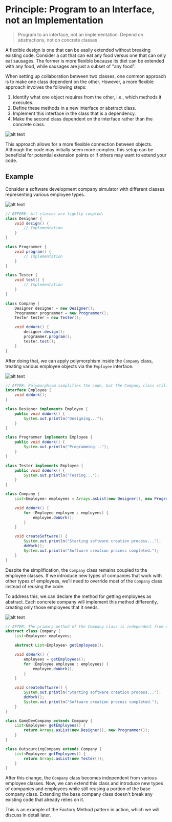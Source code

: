 # Principle: Program to an Interface, not an Implementation

> Program to an interface, not an implementation. Depend
on abstractions, not on concrete classes

A flexible design is one that can be easily extended without breaking existing code. Consider a cat that can eat any food versus one that can only eat sausages. The former is more flexible because its diet can be extended with any food, while sausages are just a subset of "any food".

When setting up collaboration between two classes, one common approach is to make one class dependent on the other. However, a more flexible approach involves the following steps:

1. Identify what one object requires from the other, i.e., which methods it executes.
2. Define these methods in a new interface or abstract class.
3. Implement this interface in the class that is a dependency.
4. Make the second class dependent on the interface rather than the concrete class.

![alt text](image.png)

This approach allows for a more flexible connection between objects. Although the code may initially seem more complex, this setup can be beneficial for potential extension points or if others may want to extend your code.

## Example

Consider a software development company simulator with different classes representing various employee types.

![alt text](image-1.png)

```java
// BEFORE: All classes are tightly coupled.
class Designer {
    void design() {
        // Implementation
    }
}

class Programmer {
    void program() {
        // Implementation
    }
}

class Tester {
    void test() {
        // Implementation
    }
}

class Company {
    Designer designer = new Designer();
    Programmer programmer = new Programmer();
    Tester tester = new Tester();

    void doWork() {
        designer.design();
        programmer.program();
        tester.test();
    }
}
```

After doing that, we can apply polymorphism inside the
`Company` class, treating various employee objects via the
`Employee` interface.

![alt text](image-2.png)

```java
// AFTER: Polymorphism simplifies the code, but the Company class still depends on concrete employee classes.
interface Employee {
    void doWork();
}

class Designer implements Employee {
    public void doWork() {
        System.out.println("Designing...");
    }
}

class Programmer implements Employee {
    public void doWork() {
        System.out.println("Programming...");
    }
}

class Tester implements Employee {
    public void doWork() {
        System.out.println("Testing...");
    }
}

class Company {
    List<Employee> employees = Arrays.asList(new Designer(), new Programmer(), new Tester());

    void doWork() {
        for (Employee employee : employees) {
            employee.doWork();
        }
    }

    void createSoftware() {
        System.out.println("Starting software creation process...");
        doWork();
        System.out.println("Software creation process completed.");
    }
}
```

Despite the simplification, the `Company` class remains coupled to the employee classes. If we introduce new types of companies that work with other types of employees, we'll need to override most of the `Company` class instead of reusing the code.

To address this, we can declare the method for getting employees as abstract. Each concrete company will implement this method differently, creating only those employees that it needs.

![alt text](image-3.png)

```java
// AFTER: The primary method of the Company class is independent from concrete employee classes.
abstract class Company {
    List<Employee> employees;

    abstract List<Employee> getEmployees();

    void doWork() {
        employees = getEmployees();
        for (Employee employee : employees) {
            employee.doWork();
        }
    }

    void createSoftware() {
        System.out.println("Starting software creation process...");
        doWork();
        System.out.println("Software creation process completed.");
    }
}

class GameDevCompany extends Company {
    List<Employee> getEmployees() {
        return Arrays.asList(new Designer(), new Programmer());
    }
}

class OutsourcingCompany extends Company {
    List<Employee> getEmployees() {
        return Arrays.asList(new Tester());
    }
}
```

After this change, the `Company` class becomes independent from various employee classes. Now, we can extend this class and introduce new types of companies and employees while still reusing a portion of the base company class. Extending the base company class doesn't break any existing code that already relies on it.

This is an example of the Factory Method pattern in action, which we will discuss in detail later.
